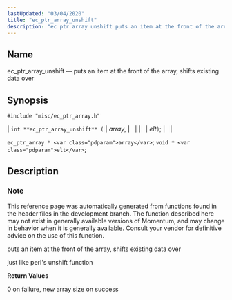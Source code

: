 ```yaml
---
lastUpdated: "03/04/2020"
title: "ec_ptr_array_unshift"
description: "ec ptr array unshift puts an item at the front of the array shifts existing data over int ec ptr array unshift array elt ec ptr array array void elt This reference page was automatically generated from functions found in the header files in the development branch The function described..."
---
```


<a name="apis.ec_ptr_array_unshift"></a> 
## Name

ec_ptr_array_unshift — puts an item at the front of the array, shifts existing data over

## Synopsis

`#include "misc/ec_ptr_array.h"`

| `int **ec_ptr_array_unshift** (` | <var class="pdparam">array</var>, |   |
|   | <var class="pdparam">elt</var>`)`; |   |

`ec_ptr_array * <var class="pdparam">array</var>`;
`void * <var class="pdparam">elt</var>`;<a name="idp58302160"></a> 
## Description

### Note

This reference page was automatically generated from functions found in the header files in the development branch. The function described here may not exist in generally available versions of Momentum, and may change in behavior when it is generally available. Consult your vendor for definitive advice on the use of this function.

puts an item at the front of the array, shifts existing data over

just like perl's unshift function

**<a name="idp58305536"></a> Return Values**

0 on failure, new array size on success